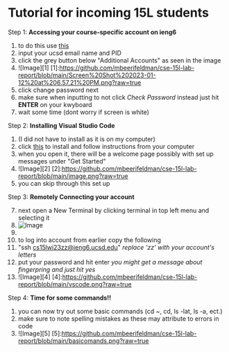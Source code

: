  # **Tutorial for incoming 15L students**

Step 1: **Accessing your course-specific account on ieng6**
1. to do this use [this](https://sdacs.ucsd.edu/~icc/index.php)
2. input your ucsd email name and PID
3. click the grey button below "Additional Accounts" as seen in the image 
4. ![Image][1]
 [1]:https://github.com/mbeerifeldman/cse-15l-lab-report/blob/main/Screen%20Shot%202023-01-12%20at%206.57.21%20PM.png?raw=true
6. click change password next
7. make sure when inputting to not click *Check Password* instead just hit **ENTER** on your kwyboard 
8.  wait some time (dont worry if screen is white) 

Step 2: **Installing Visual Studio Code**
1. (I did not have to install as it is on my computer)
2. click [this](https://code.visualstudio.com/) to install and follow instructions from your computer
3. when you open it, there will be a welcome page possibly with set up messages under "Get Started"  
4. ![Image][2]
 [2]:https://github.com/mbeerifeldman/cse-15l-lab-report/blob/main/image.png?raw=true
5. you can skip through this set up

Step 3: **Remotely Connecting your account**

7. next open a New Terminal by clicking terminal in top left menu and selecting it
8. ![Image][3]
9. [3]:https://github.com/mbeerifeldman/cse-15l-lab-report/blob/main/ssh.png?raw=true
10. to log into account from earlier copy the following
11. "ssh cs15lwi23zz@ieng6.ucsd.edu" *replace 'zz' with your account's letters*
12. put your password and hit enter *you might get a message about fingerpring and just hit yes*
13. ![Image][4]
 [4]:https://github.com/mbeerifeldman/cse-15l-lab-report/blob/main/vscode.png?raw=true

Step 4: **Time for some commands!!**
1. you can now try out some basic commands (cd ~, cd, ls -lat, ls -a, ect.)
2. make sure to note spelling mistakes as these may attribute to errors in code 
3. ![Image][5]
 [5]:https://github.com/mbeerifeldman/cse-15l-lab-report/blob/main/basicomands.png?raw=true
